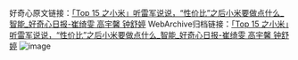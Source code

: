 好奇心原文链接：[「Top 15 之小米」听雷军说说，“性价比”之后小米要做点什么_智能_好奇心日报-崔绮雯 高宇馨 钟舒婷](https://www.qdaily.com/articles/9564.html)
WebArchive归档链接：[「Top 15 之小米」听雷军说说，“性价比”之后小米要做点什么_智能_好奇心日报-崔绮雯 高宇馨 钟舒婷](http://web.archive.org/web/20160808051728/http://www.qdaily.com/articles/9564.html)
![image](http://ww3.sinaimg.cn/large/007d5XDply1g3vfqf6hbbj30u05m5qv5)